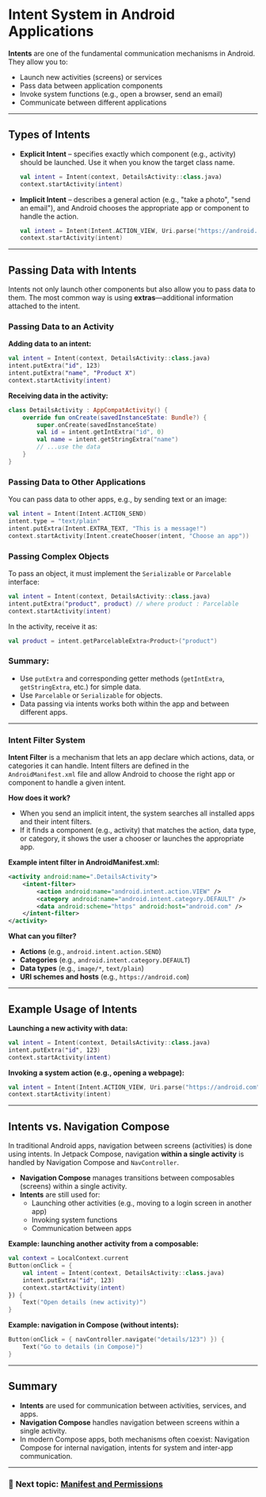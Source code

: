 # Intent System in Android Applications

**Intents** are one of the fundamental communication mechanisms in Android. They allow you to:

- Launch new activities (screens) or services
- Pass data between application components
- Invoke system functions (e.g., open a browser, send an email)
- Communicate between different applications

---

## Types of Intents

- **Explicit Intent** – specifies exactly which component (e.g., activity) should be launched. Use it when you know the target class name.
  ```kotlin
  val intent = Intent(context, DetailsActivity::class.java)
  context.startActivity(intent)
  ```

- **Implicit Intent** – describes a general action (e.g., "take a photo", "send an email"), and Android chooses the appropriate app or component to handle the action.
  ```kotlin
  val intent = Intent(Intent.ACTION_VIEW, Uri.parse("https://android.com"))
  context.startActivity(intent)
  ```

---
## Passing Data with Intents

Intents not only launch other components but also allow you to pass data to them. The most common way is using **extras**—additional information attached to the intent.

### Passing Data to an Activity

**Adding data to an intent:**
```kotlin
val intent = Intent(context, DetailsActivity::class.java)
intent.putExtra("id", 123)
intent.putExtra("name", "Product X")
context.startActivity(intent)
```

**Receiving data in the activity:**
```kotlin
class DetailsActivity : AppCompatActivity() {
    override fun onCreate(savedInstanceState: Bundle?) {
        super.onCreate(savedInstanceState)
        val id = intent.getIntExtra("id", 0)
        val name = intent.getStringExtra("name")
        // ...use the data
    }
}
```

### Passing Data to Other Applications

You can pass data to other apps, e.g., by sending text or an image:

```kotlin
val intent = Intent(Intent.ACTION_SEND)
intent.type = "text/plain"
intent.putExtra(Intent.EXTRA_TEXT, "This is a message!")
context.startActivity(Intent.createChooser(intent, "Choose an app"))
```

### Passing Complex Objects

To pass an object, it must implement the `Serializable` or `Parcelable` interface:

```kotlin
val intent = Intent(context, DetailsActivity::class.java)
intent.putExtra("product", product) // where product : Parcelable
context.startActivity(intent)
```
In the activity, receive it as:
```kotlin
val product = intent.getParcelableExtra<Product>("product")
```

### **Summary:**
- Use `putExtra` and corresponding getter methods (`getIntExtra`, `getStringExtra`, etc.) for simple data.
- Use `Parcelable` or `Serializable` for objects.
- Data passing via intents works both within the app and between different apps.

---

### Intent Filter System

**Intent Filter** is a mechanism that lets an app declare which actions, data, or categories it can handle. Intent filters are defined in the `AndroidManifest.xml` file and allow Android to choose the right app or component to handle a given intent.

**How does it work?**
- When you send an implicit intent, the system searches all installed apps and their intent filters.
- If it finds a component (e.g., activity) that matches the action, data type, or category, it shows the user a chooser or launches the appropriate app.

**Example intent filter in AndroidManifest.xml:**
```xml
<activity android:name=".DetailsActivity">
    <intent-filter>
        <action android:name="android.intent.action.VIEW" />
        <category android:name="android.intent.category.DEFAULT" />
        <data android:scheme="https" android:host="android.com" />
    </intent-filter>
</activity>
```

**What can you filter?**
- **Actions** (e.g., `android.intent.action.SEND`)
- **Categories** (e.g., `android.intent.category.DEFAULT`)
- **Data types** (e.g., `image/*`, `text/plain`)
- **URI schemes and hosts** (e.g., `https://android.com`)

---

## Example Usage of Intents

**Launching a new activity with data:**
```kotlin
val intent = Intent(context, DetailsActivity::class.java)
intent.putExtra("id", 123)
context.startActivity(intent)
```

**Invoking a system action (e.g., opening a webpage):**
```kotlin
val intent = Intent(Intent.ACTION_VIEW, Uri.parse("https://android.com"))
context.startActivity(intent)
```

---

## Intents vs. Navigation Compose

In traditional Android apps, navigation between screens (activities) is done using intents. In Jetpack Compose, navigation **within a single activity** is handled by Navigation Compose and `NavController`.

- **Navigation Compose** manages transitions between composables (screens) within a single activity.
- **Intents** are still used for:
  - Launching other activities (e.g., moving to a login screen in another app)
  - Invoking system functions
  - Communication between apps

**Example: launching another activity from a composable:**
```kotlin
val context = LocalContext.current
Button(onClick = {
    val intent = Intent(context, DetailsActivity::class.java)
    intent.putExtra("id", 123)
    context.startActivity(intent)
}) {
    Text("Open details (new activity)")
}
```

**Example: navigation in Compose (without intents):**
```kotlin
Button(onClick = { navController.navigate("details/123") }) {
    Text("Go to details (in Compose)")
}
```

---

## Summary

- **Intents** are used for communication between activities, services, and apps.
- **Navigation Compose** handles navigation between screens within a single activity.
- In modern Compose apps, both mechanisms often coexist: Navigation Compose for internal navigation, intents for system and inter-app communication.

---
### 🧭 **Next topic:** [Manifest and Permissions](https://github.com/MarcinRod/AndroidLecture2025EN/blob/main/08%20Manifest%20and%20Permissions.md)
